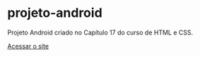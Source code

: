 # projeto-android
Projeto Android criado no Capítulo 17 do curso de HTML e CSS.

<a href="https://dayannebugarim.github.io/projeto-android/">Acessar o site</a>
